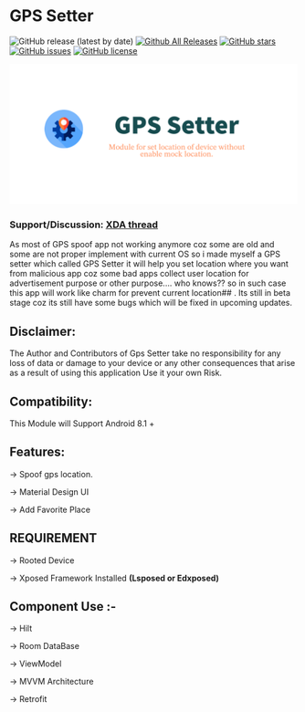 # GPS Setter

![GitHub release (latest by date)](https://img.shields.io/github/v/release/Android1500/GpsSetter)
[![Github All Releases](https://img.shields.io/github/downloads/Xposed-Modules-Repo/com.android1500.gpssetter/total.svg)]()
[![GitHub stars](https://img.shields.io/github/stars/Android1500/GpsSetter)](https://github.com/Android1500/GpsSetter/stargazers)
[![GitHub issues](https://img.shields.io/github/issues/Android1500/GpsSetter)](https://github.com/Android1500/GpsSetter/issues)
[![GitHub license](https://img.shields.io/github/license/Android1500/GpsSetter)](https://github.com/Android1500/GpsSetter/blob/master/LICENSE)

![](https://github.com/Xposed-Modules-Repo/com.android1500.gpssetter/blob/main/banner.png) 

### Support/Discussion: [XDA thread](https://forum.xda-developers.com/t/app-xposed-8-1-12x-gps-setter-set-device-location.4454879/)


As most of GPS spoof app not working anymore coz some are old and some are not proper implement with current OS so i made myself a GPS setter which called GPS Setter it will help you set location where you want from malicious app coz some bad apps collect user location for advertisement purpose or other purpose.... who knows?? so in such case this app will work like charm for prevent current location## . Its still in beta stage coz its still have some bugs which will be fixed in upcoming updates.




## Disclaimer:

The Author and Contributors of Gps Setter take no responsibility for any loss of data or damage to your device or any other consequences that arise as a result of using this application Use it your own Risk.  

## Compatibility:  

This Module will Support Android 8.1 +  

## Features:

-> Spoof gps location. 

-> Material Design UI

-> Add Favorite Place


 ## REQUIREMENT 
  
 -> Rooted Device 
 
 -> Xposed Framework Installed **(Lsposed or Edxposed)**
 

## Component Use :-

-> Hilt

-> Room DataBase

-> ViewModel

-> MVVM Architecture

-> Retrofit

